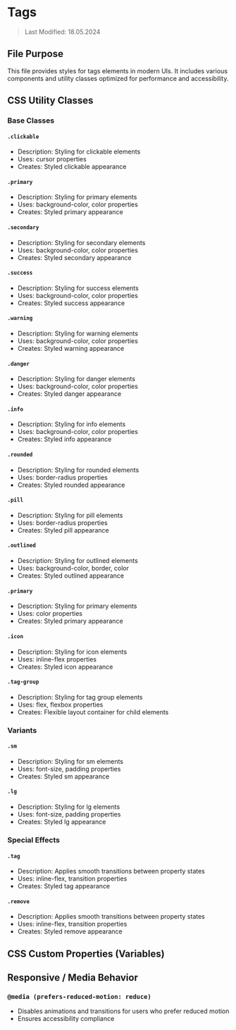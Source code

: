 # Tags
> Last Modified: 18.05.2024

## File Purpose

This file provides styles for tags elements in modern UIs. It includes various components and utility classes optimized for performance and accessibility.

## CSS Utility Classes

### Base Classes

#### `.clickable`
- Description: Styling for clickable elements
- Uses: cursor properties
- Creates: Styled clickable appearance

#### `.primary`
- Description: Styling for primary elements
- Uses: background-color, color properties
- Creates: Styled primary appearance

#### `.secondary`
- Description: Styling for secondary elements
- Uses: background-color, color properties
- Creates: Styled secondary appearance

#### `.success`
- Description: Styling for success elements
- Uses: background-color, color properties
- Creates: Styled success appearance

#### `.warning`
- Description: Styling for warning elements
- Uses: background-color, color properties
- Creates: Styled warning appearance

#### `.danger`
- Description: Styling for danger elements
- Uses: background-color, color properties
- Creates: Styled danger appearance

#### `.info`
- Description: Styling for info elements
- Uses: background-color, color properties
- Creates: Styled info appearance

#### `.rounded`
- Description: Styling for rounded elements
- Uses: border-radius properties
- Creates: Styled rounded appearance

#### `.pill`
- Description: Styling for pill elements
- Uses: border-radius properties
- Creates: Styled pill appearance

#### `.outlined`
- Description: Styling for outlined elements
- Uses: background-color, border, color
- Creates: Styled outlined appearance

#### `.primary`
- Description: Styling for primary elements
- Uses: color properties
- Creates: Styled primary appearance

#### `.icon`
- Description: Styling for icon elements
- Uses: inline-flex properties
- Creates: Styled icon appearance

#### `.tag-group`
- Description: Styling for tag group elements
- Uses: flex, flexbox properties
- Creates: Flexible layout container for child elements

### Variants

#### `.sm`
- Description: Styling for sm elements
- Uses: font-size, padding properties
- Creates: Styled sm appearance

#### `.lg`
- Description: Styling for lg elements
- Uses: font-size, padding properties
- Creates: Styled lg appearance

### Special Effects

#### `.tag`
- Description: Applies smooth transitions between property states
- Uses: inline-flex, transition properties
- Creates: Styled tag appearance

#### `.remove`
- Description: Applies smooth transitions between property states
- Uses: inline-flex, transition properties
- Creates: Styled remove appearance

## CSS Custom Properties (Variables)



## Responsive / Media Behavior

### `@media (prefers-reduced-motion: reduce)`
- Disables animations and transitions for users who prefer reduced motion
- Ensures accessibility compliance
